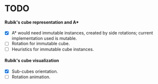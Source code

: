 TODO
====

#### Rubik's cube representation and A*
- [x] A* would need immutable instances, created by side rotations; current implementation used is mutable.
- [ ] Rotation for immutable cube.
- [ ] Heuristics for immutable cube instances.

#### Rubik's cube visualization
- [x] Sub-cubes orientation. 
- [ ] Rotation animation.
